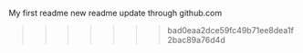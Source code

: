 My first readme
new readme update through github.com
>>>>>>> bad0eaa2dce59fc49b71ee8dea1f2bac89a76d4d
